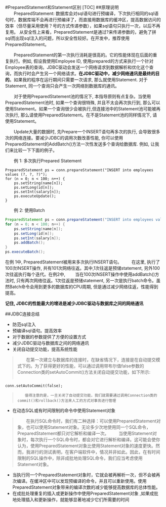 #PreparedStatement和Statement区别
[TOC]
##原理说明
　　PreparedStatement: 数据库会对sql语句进行预编译，下次执行相同的sql语句时，数据库端不会再进行预编译了，而直接用数据库的缓冲区，提高数据访问的效率（但尽量采用使用？号的方式传递参数），如果sql语句只执行一次，以后不再复用。    从安全性上来看，PreparedStatement是通过?来传递参数的，避免了拼sql而出现sql注入的问题，所以安全性较好。在开发中，推荐使用 PreparedStatement。

　　PreparedStatement的第一次执行消耗是很高的。它的性能体现在后面的重复执行。例如, 假设我使用Employee ID, 
使用prepared的方式来执行一个针对Employee表的查询。JDBC驱动会发送一个网络请求到数据解析和优化这个查询，而执行时会产生另一个网络请求。**在JDBC驱动中，减少网络通讯是最终的目的**。如果我的程序在运行期间只需要一次请求, 
那么就使用Statement. 对于Statement, 同一个查询只会产生一次网络到数据库的通讯。

　　对于使用PreparedStatement池的情况下, 本指导原则有点复杂。当使用PreparedStatement池时, 如果一个查询很特殊, 
并且不太会再次执行到, 那么可以使用Statement。如果一个查询很少会被执行,但连接池中的Statement池可能被再次执行, 
那么请使用PreparedStatement。在不是Statement池的同样情况下, 请使用Statement。

　　Update大量的数据时, 先Prepare一个INSERT语句再多次的执行, 会导致很多次的网络连接。要减少JDBC的调用次数改善性能, 
你可以使用PreparedStatement的AddBatch()方法一次性发送多个查询给数据库. 例如, 让我们来比较一下下面的例子。

　　例 1: 多次执行Prepared Statement
```
PreparedStatement ps = conn.prepareStatement("INSERT into employees values (?, ?, ?)");
for (n = 0; n < 100; n++) {
	ps.setString(name[n]);    
	ps.setLong(id[n]);    
	ps.setInt(salary[n]);    
	ps.executeUpdate();
} 
```
　　例 2: 使用Batch
```java
PreparedStatement ps = conn.prepareStatement("INSERT into employees values (?, ?, ?)");
for (n = 0; n < 100; n++) {
	ps.setString(name[n]);
	ps.setLong(id[n]);
	ps.setInt(salary[n]);
	ps.addBatch();
}
ps.executeBatch(); 
```
在例 1中, PreparedStatement被用来多次执行INSERT语句。
　　在这里, 执行了100次INSERT操作, 共有101次网络往返。其中,1次往返是预储statement, 另外100次往返执行每个迭代。在例2中, 
　　当在100次INSERT操作中使用addBatch()方法时, 只有两次网络往返。1次往返是预储statement, 另一次是执行batch命令。虽然Batch命令会用到更多的数据库的CPU周期, 但是通过减少网络往返，性能得到提高。
	
**记住, JDBC的性能最大的增进是减少JDBC驱动与数据库之间的网络通讯**

##JDBC连接总结
* 防范sql注入
* 预编译sql语句。提高效率
* 对于数据的参数提供了方便的设置方式
* 减少JDBC驱动与数据库之间的网络通讯
* 关闭自动提交功能，提高系统性能 　　
>　　在第一次建立与数据库的连接时，在缺省情况下，连接是在自动提交模式下的。为了获得更好的性能，可以通过调用带布尔值false参数的Connection类的setAutoCommit()方法关闭自动提交功能，如下所示:　
>```
    conn.setAutoCommit(false);
>```
>　　值得注意的是，一旦关闭了自动提交功能，我们就需要通过调用Connection类的commit()和rollback()方法来人工的方式对事务进行管理

* 在动态SQL或有时间限制的命令中使用Statement对象
>　　在执行SQL命令时，我们有二种选择：可以使用PreparedStatement对象，也可以使用Statement对象。无论多少次地使用同一个SQL命令，PreparedStatement都只对它解析和编译一次。
>　　当使用Statement对象时，每次执行一个SQL命令时，都会对它进行解析和编译。这可能会使你认为，使用PreparedStatement对象比使用Statement对象的速度更快。然而，我进行的测试表明，在客户端软件中，情况并非如此。因此，在有时间限制的SQL操作中，除非成批地处理SQL命令，我们应当考虑使用Statement对象。

* 当执行同一个PreparedStatement对象时，它就会被再解析一次，但不会被再次编译。在缓冲区中可以发现预编译的命令，并且可以重新使用。使用PreparedStatement对象带来的编译次数的减少能够提高数据库的总体性能。
* 在成批处理重复的插入或更新操作中使用PreparedStatement对象 ,如果成批地处理插入和更新操作，就能够显著地减少它们所需要的时间